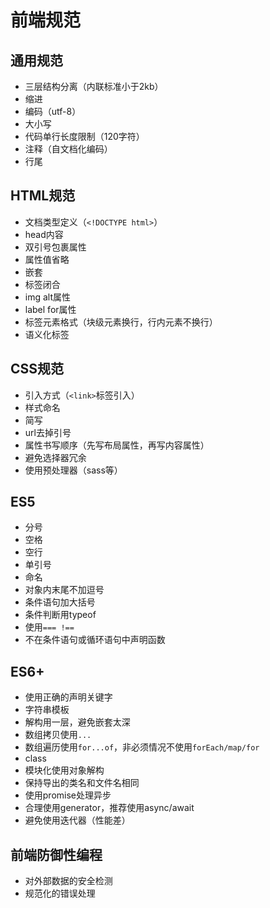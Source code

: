 # 前端规范

## 通用规范

* 三层结构分离（内联标准小于2kb）
* 缩进
* 编码（utf-8）
* 大小写
* 代码单行长度限制（120字符）
* 注释（自文档化编码）
* 行尾

## HTML规范

* 文档类型定义（`<!DOCTYPE html>`）
* head内容
* 双引号包裹属性
* 属性值省略
* 嵌套
* 标签闭合
* img alt属性
* label for属性
* 标签元素格式（块级元素换行，行内元素不换行）
* 语义化标签

## CSS规范

* 引入方式（`<link>`标签引入）
* 样式命名
* 简写
* url去掉引号
* 属性书写顺序（先写布局属性，再写内容属性）
* 避免选择器冗余
* 使用预处理器（sass等）

## ES5

* 分号
* 空格
* 空行
* 单引号
* 命名
* 对象内末尾不加逗号
* 条件语句加大括号
* 条件判断用typeof
* 使用`=== !==`
* 不在条件语句或循环语句中声明函数

## ES6+

* 使用正确的声明关键字
* 字符串模板
* 解构用一层，避免嵌套太深
* 数组拷贝使用`...`
* 数组遍历使用`for...of`，非必须情况不使用`forEach/map/for`
* class
* 模块化使用对象解构
* 保持导出的类名和文件名相同
* 使用promise处理异步
* 合理使用generator，推荐使用async/await
* 避免使用迭代器（性能差）

## 前端防御性编程

* 对外部数据的安全检测
* 规范化的错误处理